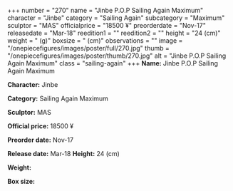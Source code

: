 +++
number = "270"
name = "Jinbe P.O.P Sailing Again Maximum"
character = "Jinbe"
category = "Sailing Again"
subcategory = "Maximum"
sculptor = "MAS"
officialprice = "18500 ¥"
preorderdate = "Nov-17"
releasedate = "Mar-18"
reedition1 = ""
reedition2 = ""
height = "24 (cm)"
weight = " (g)"
boxsize = " (cm)"
observations = ""
image = "/onepiecefigures/images/poster/full/270.jpg"
thumb = "/onepiecefigures/images/poster/thumb/270.jpg"
alt = "Jinbe P.O.P Sailing Again Maximum"
class = "sailing-again"
+++
**Name:** Jinbe P.O.P Sailing Again Maximum

**Character:** Jinbe

**Category:** Sailing Again  Maximum 

**Sculptor:** MAS

**Official price:** 18500 ¥

**Preorder date:** Nov-17

**Release date:** Mar-18
**Height:** 24 (cm)

**Weight:** 

**Box size:** 

